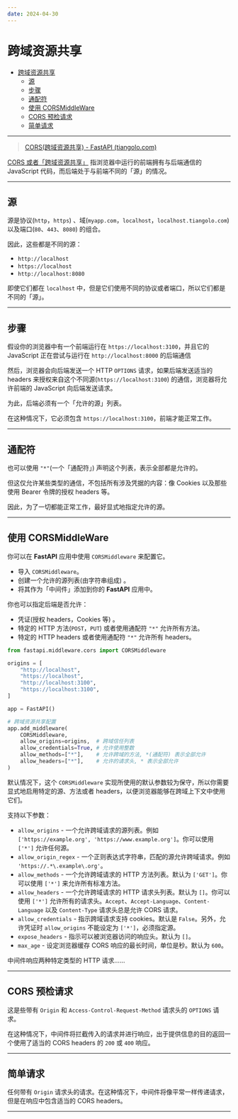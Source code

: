 ```yaml
---
date: 2024-04-30
---
```



# 跨域资源共享

- [跨域资源共享](#跨域资源共享)
  - [源](#源)
  - [步骤](#步骤)
  - [通配符](#通配符)
  - [使用 CORSMiddleWare](#使用-corsmiddleware)
  - [CORS 预检请求](#cors-预检请求)
  - [简单请求](#简单请求)

---
> [CORS(跨域资源共享)  - FastAPI (tiangolo.com)](https://fastapi.tiangolo.com/zh/tutorial/cors/)

[CORS 或者「跨域资源共享」](https://developer.mozilla.org/en-US/docs/Web/HTTP/CORS) 指浏览器中运行的前端拥有与后端通信的 JavaScript 代码，而后端处于与前端不同的「源」的情况。

---

## 源

源是协议(`http`，`https`) 、域(`myapp.com`，`localhost`，`localhost.tiangolo.com`) 以及端口(`80`、`443`、`8080`) 的组合。

因此，这些都是不同的源：

- `http://localhost`
- `https://localhost`
- `http://localhost:8080`

即使它们都在 `localhost` 中，但是它们使用不同的协议或者端口，所以它们都是不同的「源」。

---

## 步骤

假设你的浏览器中有一个前端运行在 `https://localhost:3100`，并且它的 JavaScript 正在尝试与运行在 `http://localhost:8000` 的后端通信

然后，浏览器会向后端发送一个 HTTP `OPTIONS` 请求，如果后端发送适当的 headers 来授权来自这个不同源(`https://localhost:3100`) 的通信，浏览器将允许前端的 JavaScript 向后端发送请求。

为此，后端必须有一个「允许的源」列表。

在这种情况下，它必须包含 `https://localhost:3100`，前端才能正常工作。

---

## 通配符

也可以使用 `"*"`(一个「通配符」) 声明这个列表，表示全部都是允许的。

但这仅允许某些类型的通信，不包括所有涉及凭据的内容：像 Cookies 以及那些使用 Bearer 令牌的授权 headers 等。

因此，为了一切都能正常工作，最好显式地指定允许的源。

---

## 使用 CORSMiddleWare

你可以在 **FastAPI** 应用中使用 `CORSMiddleware` 来配置它。

- 导入 `CORSMiddleware`。
- 创建一个允许的源列表(由字符串组成) 。
- 将其作为「中间件」添加到你的 **FastAPI** 应用中。

你也可以指定后端是否允许：

- 凭证(授权 headers，Cookies 等) 。
- 特定的 HTTP 方法(`POST`，`PUT`) 或者使用通配符 `"*"` 允许所有方法。
- 特定的 HTTP headers 或者使用通配符 `"*"` 允许所有 headers。

```python
from fastapi.middleware.cors import CORSMiddleware

origins = [
    "http://localhost",
    "https://localhost",
    "http://localhost:3100",
    "https://localhost:3100",
]

app = FastAPI()

# 跨域资源共享配置
app.add_middleware(
    CORSMiddleware,
    allow_origins=origins,  # 跨域信任列表
    allow_credentials=True, # 允许使用整数
    allow_methods=["*"],    # 允许跨域的方法, *(通配符) 表示全部允许
    allow_headers=["*"],    # 允许的请求头, * 表示全部允许
)
```

默认情况下，这个 `CORSMiddleware` 实现所使用的默认参数较为保守，所以你需要显式地启用特定的源、方法或者 headers，以便浏览器能够在跨域上下文中使用它们。

支持以下参数：

- `allow_origins` - 一个允许跨域请求的源列表。例如 `['https://example.org', 'https://www.example.org']`。你可以使用 `['*']` 允许任何源。
- `allow_origin_regex` - 一个正则表达式字符串，匹配的源允许跨域请求。例如 `'https://.*\.example\.org'`。
- `allow_methods` - 一个允许跨域请求的 HTTP 方法列表。默认为 `['GET']`。你可以使用 `['*']` 来允许所有标准方法。
- `allow_headers` - 一个允许跨域请求的 HTTP 请求头列表。默认为 `[]`。你可以使用 `['*']` 允许所有的请求头。`Accept`、`Accept-Language`、`Content-Language` 以及 `Content-Type` 请求头总是允许 CORS 请求。
- `allow_credentials` - 指示跨域请求支持 cookies。默认是 `False`。另外，允许凭证时 `allow_origins` 不能设定为 `['*']`，必须指定源。
- `expose_headers` - 指示可以被浏览器访问的响应头。默认为 `[]`。
- `max_age` - 设定浏览器缓存 CORS 响应的最长时间，单位是秒。默认为 `600`。

中间件响应两种特定类型的 HTTP 请求……

---

## CORS 预检请求

这是些带有 `Origin` 和 `Access-Control-Request-Method` 请求头的 `OPTIONS` 请求。

在这种情况下，中间件将拦截传入的请求并进行响应，出于提供信息的目的返回一个使用了适当的 CORS headers 的 `200` 或 `400` 响应。

---

## 简单请求

任何带有 `Origin` 请求头的请求。在这种情况下，中间件将像平常一样传递请求，但是在响应中包含适当的 CORS headers。

---
